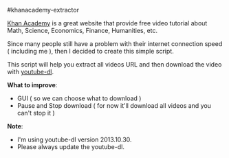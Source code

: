 #khanacademy-extractor


[Khan Academy][1] is a great website that provide free video tutorial about Math, Science, Economics, Finance, Humanities, etc.

Since many people still have a problem with their internet connection speed ( including me ), then I decided to create this simple script.

This script will help you extract all videos URL and then download the video with [youtube-dl][2].

**What to improve**:
* GUI ( so we can choose what to download )
* Pause and Stop download ( for now it'll download all videos and you can't stop it )

**Note**:
* I'm using youtube-dl version 2013.10.30.
* Please always update the youtube-dl. 

[1]: https://www.khanacademy.org
[2]: http://rg3.github.io/youtube-dl/